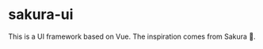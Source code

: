 # sakura-ui

This is a UI framework based on Vue. The inspiration comes from Sakura :cherry_blossom:.
